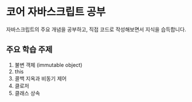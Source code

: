 # 코어 자바스크립트 공부

자바스크립트의 주요 개념을 공부하고, 직접 코드로 작성해보면서 지식을 습득합니다.

## 주요 학습 주제

1. 불변 객체 (immutable object)
2. this
3. 콜백 지옥과 비동기 제어
4. 클로저
5. 클래스 상속
